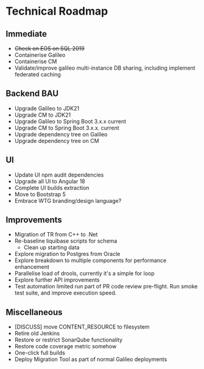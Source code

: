 # Technical Roadmap

## Immediate 
- ~~Check on EOS on SQL 2019~~
- Containerise Galileo
- Containerise CM
- Validate/improve galileo multi-instance DB sharing, including implement federated caching

## Backend BAU
- Upgrade Galileo to JDK21
- Upgrade CM to JDK21
- Upgrade Galileo to Spring Boot 3.x.x current
- Upgrade CM to Spring Boot 3.x.x. current
- Upgrade dependency tree on Galileo
- Upgrade dependency tree on CM

## UI
- Update UI npm audit dependencies
- Upgrade all UI to Angular 18
- Complete UI builds extraction
- Move to Bootstrap 5
- Embrace WTG branding/design language? 

## Improvements
- Migration of TR from C++ to .Net
- Re-baseline liquibase scripts for schema
  - Clean up starting data
- Explore migration to Postgres from Oracle
- Explore breakdown to multiple components for performance enhancement
- Parallelise load of drools, currently it's a simple for loop
- Explore further API improvements
- Test automation limited run part of PR code review pre-flight. Run smoke test suite, and improve execution speed.

## Miscellaneous
- [DISCUSS] move CONTENT_RESOURCE to filesystem
- Retire old Jenkins
- Restore or restrict SonarQube functionality
- Restore code coverage metric somehow
- One-click full builds
- Deploy Migration Tool as part of normal Galileo deployments
